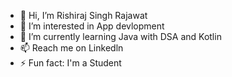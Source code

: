 - 👋 Hi, I’m Rishiraj Singh Rajawat
- 👀 I’m interested in App devlopment
- 🌱 I’m currently learning Java with DSA and Kotlin
- 📫 Reach me on Linkedln 
- ⚡ Fun fact: I'm a Student

<!---
rajxrajawat/rajxrajawat is a ✨ special ✨ repository because its `README.md` (this file) appears on your GitHub profile.
You can click the Preview link to take a look at your changes.
--->
